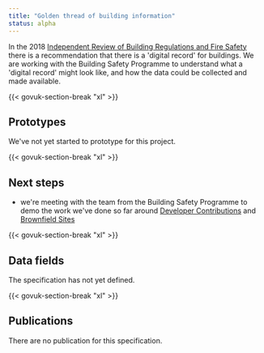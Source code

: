 ```yaml
---
title: "Golden thread of building information"
status: alpha
---
```


In the 2018 [Independent Review of Building Regulations and Fire Safety](https://www.gov.uk/government/publications/independent-review-of-building-regulations-and-fire-safety-final-report) there is a recommendation that there is a 'digital record' for buildings. We are working with the Building Safety Programme to understand what a 'digital record' might look like, and how the data could be collected and made available.

{{< govuk-section-break "xl" >}}

## Prototypes

We've not yet started to prototype for this project.

{{< govuk-section-break "xl" >}}

## Next steps

* we're meeting with the team from the Building Safety Programme to demo the work we've done so far around [Developer Contributions](/project/developer-contributions/) and [Brownfield Sites](/project/brownfield-sites/)

{{< govuk-section-break "xl" >}}

## Data fields

The specification has not yet defined.

{{< govuk-section-break "xl" >}}

## Publications

There are no publication for this specification.
